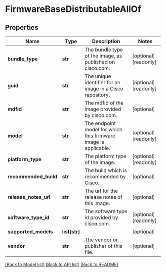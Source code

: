 # FirmwareBaseDistributableAllOf

## Properties
Name | Type | Description | Notes
------------ | ------------- | ------------- | -------------
**bundle_type** | **str** | The bundle type of the image, as published on cisco.com.   | [optional] [readonly] 
**guid** | **str** | The unique identifier for an image in a Cisco repository.   | [optional] [readonly] 
**mdfid** | **str** | The mdfid of the image provided by cisco.com.   | [optional] 
**model** | **str** | The endpoint model for which this firmware image is applicable.    | [optional] [readonly] 
**platform_type** | **str** | The platform type of the image.   | [optional] [readonly] 
**recommended_build** | **str** | The build which is recommended by Cisco.   | [optional] 
**release_notes_url** | **str** | The url for the release notes of this image.   | [optional] 
**software_type_id** | **str** | The software type id provided by cisco.com.   | [optional] [readonly] 
**supported_models** | **list[str]** |  | [optional] 
**vendor** | **str** | The vendor or publisher of this file.    | [optional] 

[[Back to Model list]](../README.md#documentation-for-models) [[Back to API list]](../README.md#documentation-for-api-endpoints) [[Back to README]](../README.md)


